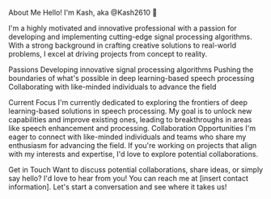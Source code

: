 About Me
Hello! I'm Kash, aka @Kash2610 👋

I'm a highly motivated and innovative professional with a passion for developing and implementing cutting-edge signal processing algorithms. With a strong background in crafting creative solutions to real-world problems, I excel at driving projects from concept to reality.

Passions
Developing innovative signal processing algorithms
Pushing the boundaries of what's possible in deep learning-based speech processing
Collaborating with like-minded individuals to advance the field

Current Focus
I'm currently dedicated to exploring the frontiers of deep learning-based solutions in speech processing. My goal is to unlock new capabilities and improve existing ones, leading to breakthroughs in areas like speech enhancement and processing.
Collaboration Opportunities
I'm eager to connect with like-minded individuals and teams who share my enthusiasm for advancing the field. If you're working on projects that align with my interests and expertise, I'd love to explore potential collaborations.

Get in Touch
Want to discuss potential collaborations, share ideas, or simply say hello? I'd love to hear from you! You can reach me at [insert contact information]. Let's start a conversation and see where it takes us!
<!---
Kash2610/Kash2610 is a ✨ special ✨ repository because its `README.md` (this file) appears on your GitHub profile.
You can click the Preview link to take a look at your changes.
--->
